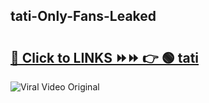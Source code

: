 
 ## tati-Only-Fans-Leaked

# <h2><a href="https://clipsfans.com/tati&ref=git">🔗 Click to LINKS ⏩⏩ 👉 🟢 tati </a></h2>

<a href="https://clipsfans.com/tati&ref=git" rel="nofollow" data-target="animated-image.originalLink"><img src="https://i.ibb.co.com/xMMVF88/686577567.gif" alt="Viral Video Original" style="max-width: 100%; display: inline-block;" data-target="animated-image.originalImage"></a>
